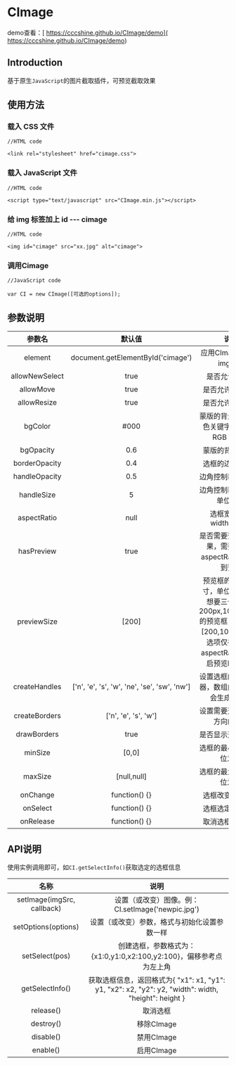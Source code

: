 # CImage
demo查看：[ https://cccshine.github.io/CImage/demo]( https://cccshine.github.io/CImage/demo)

## Introduction
基于原生`JavaScript`的图片截取插件，可预览截取效果

## 使用方法
### 载入 CSS 文件
```
//HTML code

<link rel="stylesheet" href="cimage.css">
```

### 载入 JavaScript 文件
```
//HTML code

<script type="text/javascript" src="CImage.min.js"></script>
```

### 给 img 标签加上 id --- cimage
```
//HTML code

<img id="cimage" src="xx.jpg" alt="cimage">
```

### 调用Cimage
```
//JavaScript code

var CI = new CImage([可选的options]);
```

## 参数说明
参数名 | 默认值 | 说明 
:-: | :-: | :-: 
element | document.getElementById('cimage') | 应用CImage插件的img元素
allowNewSelect | true | 是否允许新选框
allowMove | true | 是否允许移动选框
allowResize | true | 是否允许缩放选框
bgColor | #000 | 蒙版的背景颜色，颜色关键字、HEX、RGB 均可。
bgOpacity | 0.6 | 蒙版的背景透明度
borderOpacity | 0.4 | 选框的边框透明度
handleOpacity | 0.5 | 边角控制器的透明度
handleSize | 5 | 边角控制器的尺寸，单位为px
aspectRatio | null | 选框宽高比，width/height
hasPreview | true | 是否需要预览截取效果，需要设置了aspectRatio才能看到预览
previewSize | [200] | 预览框的数量及尺寸，单位px；如果想要三个分别为200px,100px,50px的预览框，则设置为[200,100,50]；此选项仅在设置了aspectRatio并且开启预览时才生效
createHandles | ['n', 'e', 's', 'w', 'ne', 'se', 'sw', 'nw'] | 设置选框的边角控制器，数组内的边角将会生成控制器
createBorders | ['n', 'e', 's', 'w'] | 设置需要选框的哪些方向的边框
drawBorders | true | 是否显示选框的边框
minSize | [0,0] | 选框的最小尺寸，单位为px
maxSize | [null,null] | 选框的最大尺寸，单位为px
onChange | function() {} | 选框改变时的事件
onSelect | function() {} | 选框选定时的事件
onRelease | function() {} | 取消选框时的事件
	
## API说明
使用实例调用即可，如`CI.getSelectInfo()`获取选定的选框信息

名称 | 说明 
:-: | :-: 
setImage(imgSrc, callback) | 设置（或改变）图像。例：CI.setImage('newpic.jpg')
setOptions(options) | 设置（或改变）参数，格式与初始化设置参数一样
setSelect(pos) | 创建选框，参数格式为：{x1:0,y1:0,x2:100,y2:100}，偏移参考点为左上角
getSelectInfo() | 获取选框信息，返回格式为{ "x1": x1, "y1": y1, "x2": x2, "y2": y2, "width": width, "height": height }
release() | 取消选框
destroy() | 移除CImage
disable() | 禁用CImage
enable() | 启用CImage
